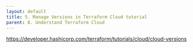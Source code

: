 ```yaml
---
layout: default
title: 5. Manage Versions in Terraform Cloud tutorial
parent: 8. Understand Terraform Cloud
---
```


https://developer.hashicorp.com/terraform/tutorials/cloud/cloud-versions